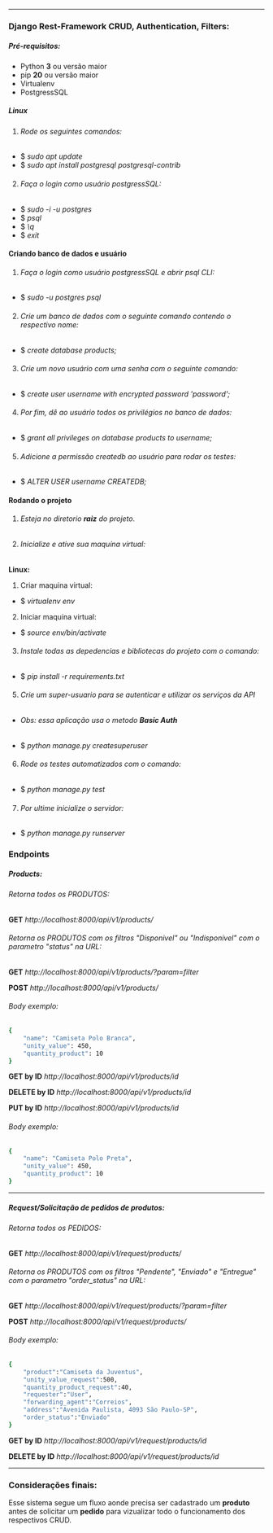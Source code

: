__________________________________________________________________________________
### Django Rest-Framework CRUD, Authentication, Filters:
##### Pré-requisitos:
- Python **3** ou versão maior
- pip **20** ou versão maior
- Virtualenv
- PostgressSQL

##### Linux
1. ###### Rode os seguintes comandos:
- $ _sudo apt update_
- $ _sudo apt install postgresql postgresql-contrib_
2. ###### Faça o login como usuário postgressSQL:
- $ _sudo -i -u postgres_
- $ _psql_
- $ _\q_
- $ _exit_
#### Criando banco de dados e usuário
1. ###### Faça o login como usuário postgressSQL e abrir psql CLI:
- $ _sudo -u postgres psql_
2. ###### Crie um banco de dados com o seguinte comando contendo o respectivo nome:
- $ _create database products;_
3. ###### Crie um novo usuário com uma senha com o seguinte comando:
- $ _create user username with encrypted password 'password';_
4. ###### Por fim, dê ao usuário todos os privilégios no banco de dados:
- $ _grant all privileges on database products to username;_
5. ###### Adicione a permissão createdb ao usuário para rodar os testes:
- $ _ALTER USER username CREATEDB;_

#### Rodando o projeto
1. ###### Esteja no diretorio **raiz** do projeto.
2. ###### Inicialize e ative sua maquína virtual:
**Linux:**
1. Criar maquina virtual:
- $ _virtualenv env_
2. Iniciar maquina virtual: 
- $ _source env/bin/activate_
3. ###### Instale todas as depedencias e bibliotecas do projeto com o comando:
- $ _pip install -r requirements.txt_
5. ###### Crie um super-usuario para se autenticar e utilizar os serviços da API
- ###### Obs: essa aplicação usa o metodo **Basic Auth** 
- $ _python manage.py createsuperuser_
6. ###### Rode os testes automatizados com o comando:  
- $ _python manage.py test_
7. ###### Por ultime inicialize o servidor:
- $ _python manage.py runserver_


### Endpoints
##### Products:
###### Retorna todos os PRODUTOS:
**GET** _http://localhost:8000/api/v1/products/_
###### Retorna os PRODUTOS com os filtros "Disponivel" ou "Indisponivel" com o parametro "status" na URL:
**GET** _http://localhost:8000/api/v1/products/?param=filter_

**POST** _http://localhost:8000/api/v1/products/_
###### Body exemplo:
```sh
{
    "name": "Camiseta Polo Branca",
    "unity_value": 450,
    "quantity_product": 10
}
```

**GET by ID** _http://localhost:8000/api/v1/products/id_

**DELETE by ID** _http://localhost:8000/api/v1/products/id_

**PUT by ID** _http://localhost:8000/api/v1/products/id_
###### Body exemplo:
```sh
{
    "name": "Camiseta Polo Preta",
    "unity_value": 450,
    "quantity_product": 10
}
```

___________________________________________________________________________________

##### Request/Solicitação de pedidos de produtos:
###### Retorna todos os PEDIDOS:
**GET** _http://localhost:8000/api/v1/request/products/_
###### Retorna os PRODUTOS com os filtros "Pendente", "Enviado" e "Entregue" com o parametro "order_status" na URL:
**GET** _http://localhost:8000/api/v1/request/products/?param=filter_

**POST** _http://localhost:8000/api/v1/request/products/_
###### Body exemplo:
```sh
{
    "product":"Camiseta da Juventus",
    "unity_value_request":500,
    "quantity_product_request":40,
    "requester":"User",
    "forwarding_agent":"Correios",
    "address":"Avenida Paulista, 4093 São Paulo-SP",
    "order_status":"Enviado"
}
```

**GET by ID** _http://localhost:8000/api/v1/request/products/id_

**DELETE by ID** _http://localhost:8000/api/v1/request/products/id_

___________________________________________________________________________________

### Considerações finais:
Esse sistema segue um fluxo aonde precisa ser cadastrado um **produto** antes de solicitar um **pedido** para vizualizar todo o funcionamento dos respectivos CRUD.